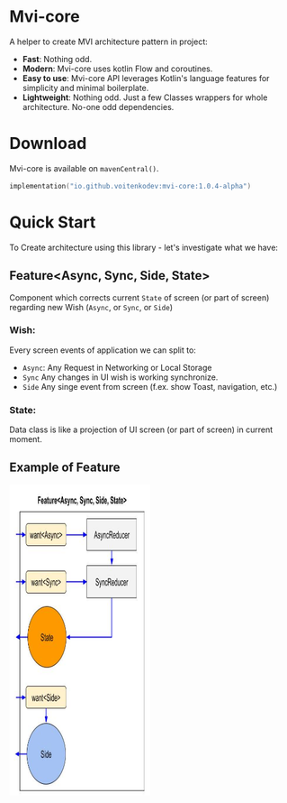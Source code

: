 # **Mvi-core**

A helper to create MVI architecture pattern in project:

- **Fast**: Nothing odd.
- **Modern**: Mvi-core uses kotlin Flow and coroutines.
- **Easy to use**: Mvi-core API leverages Kotlin's language features for simplicity and minimal boilerplate.
- **Lightweight**: Nothing odd. Just a few Classes wrappers for whole architecture. No-one odd dependencies.

# Download
Mvi-core is available on `mavenCentral()`.

```kotlin
implementation("io.github.voitenkodev:mvi-core:1.0.4-alpha")
```

# Quick Start
To Create architecture using this library - let's investigate what we have:
## Feature<Async, Sync, Side, State>
Component which corrects current `State` of screen (or part of screen) regarding new Wish (`Async`, or `Sync`, or `Side`)

### Wish:

Every screen events of application we can split to:
- `Async`: Any Request in Networking or Local Storage
- `Sync` Any changes in UI wish is working synchronize.
- `Side` Any singe event from screen (f.ex. show Toast, navigation, etc.)

### State:

Data class is like a projection of UI screen (or part of screen) in current moment.

## Example of Feature

[<img src="screenshots/feature-simple-structure.jpg" width="250" height = "551" />](screenshots/android-screen-favorite.png)
